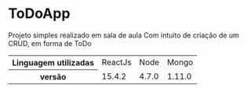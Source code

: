 # ToDoApp

Projeto simples realizado em sala de aula
Com intuito de criação de um CRUD, em forma de ToDo

<table>
<tr>
<th> Linguagem utilizadas 
<td>ReactJs </td>
<td>Node</td>
<td>Mongo </td>
</th>
</tr>
<tr>
<th> versão
<td>15.4.2 </td>
<td>4.7.0</td>
<td>1.11.0 </td>
</th>
</tr>

</table>
